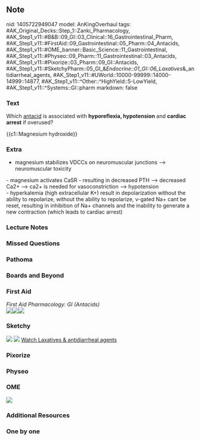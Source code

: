 ## Note
nid: 1405722949047
model: AnKingOverhaul
tags: #AK_Original_Decks::Step_1::Zanki_Pharmacology, #AK_Step1_v11::#B&B::09_GI::03_Clinical::16_Gastrointestinal_Pharm, #AK_Step1_v11::#FirstAid::09_Gastrointestinal::05_Pharm::04_Antacids, #AK_Step1_v11::#OME_banner::Basic_Science::11_Gastrointestinal, #AK_Step1_v11::#Physeo::09_Pharm::11_Gastrointestinal::03_Antacids, #AK_Step1_v11::#Pixorize::03_Pharm::09_GI::Antacids, #AK_Step1_v11::#SketchyPharm::05_GI_&_Endocrine::01_GI::06_Laxatives_&_antidiarrheal_agents, #AK_Step1_v11::#UWorld::10000-99999::14000-14999::14877, #AK_Step1_v11::^Other::^HighYield::5-LowYield, #AK_Step1_v11::^Systems::GI::pharm
markdown: false

### Text
Which <u>antacid</u> is associated with <b>hyporeflexia,
hypotension</b> and <b>cardiac arrest</b> if overused?
<div>
  {{c1::Magnesium hydroxide}}
</div>

### Extra
- magnesium stabilizes VDCCs on neuromuscular junctions -->
neuromuscular toxicity
<div>
  - magnesium activates CaSR - resulting in decreased PTH -->
  decreased Ca2+ --> ca2+ is needed for vasoconstriction -->
  hypotension
</div>
<div>
  - hyperkalemia (high extracellular K+) result in depolarization
  without the ability to repolarize, without the ability to
  repolarize, v-gated Na+ cant be reset, resulting in inhibition of
  Na+ channels and the inability to generate a new contraction
  (which leads to cardiac arrest)
</div>

### Lecture Notes


### Missed Questions


### Pathoma


### Boards and Beyond


### First Aid
<div>
  <i>First Aid Pharmacology: GI (Antacids)</i>
</div><img src="paste-779854391803907.jpg"><img src=
"paste-789294729920515.jpg"><img src="paste-776259504177155.jpg">

### Sketchy
<img src="Screen%20Shot%202019-09-17%20at%209.10.50%20AM.png">
<img src="Screen%20Shot%202019-09-17%20at%209.10.59%20AM.png">
<a href=
"https://dashboard.sketchy.com/study/medical/courses/medical-pharmacology/units/medical-pharmacology-gi-endocrine/videos/medical-pharmacology-gi-and-endocrine-gi-laxatives?utm_source=anki&utm_medium=partnership&utm_campaign=february_update&utm_content=medical">
Watch Laxatives & antidiarrheal agents</a>

### Pixorize


### Physeo


### OME
<div class="ome-widget">
  <a href=
  "https://onlinemeded.org/spa/gastrointestinal?ref=anki"><img src=
  "_OME_AnkiFlashcards_Topic_6.png"></a>
</div>

### Additional Resources


### One by one

